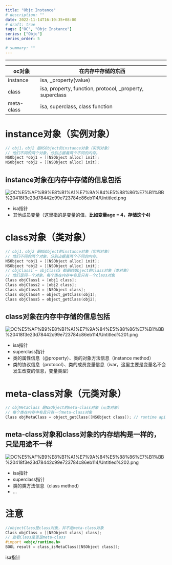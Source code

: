 ```yaml
---
title: "Objc Instance"
# description: ""
date: 2022-11-14T16:10:35+08:00
# draft: true
tags: ["OC", "Objc Instance"]
series: ["Objc"]
series_order: 5

# summary: ""
---
```



---

|oc对象|在内存中存储的东西|
|-|-|
|instance|isa, _property(value)|
|class|isa, property, function, protocol, _property, superclass|
|meta-class|isa, superclass, class function|

# instance对象（实例对象）

```objectivec
// obj1，obj2 是NSObject的instance对象（实例对象）
// 他们不同的两个对象，分别占据着两个不同的内存。
NSObject *obj1 = [[NSObject alloc] init];
NSObject *obj2 = [[NSObject alloc] init];
```

## instance对象在内存中存储的信息包括

![OC%E5%AF%B9%E8%B1%A1%E7%9A%84%E5%88%86%E7%B1%BB%20418f3e23d78442c99e723784c86eb114/Untitled.png](OC%E5%AF%B9%E8%B1%A1%E7%9A%84%E5%88%86%E7%B1%BB%20418f3e23d78442c99e723784c86eb114/Untitled.png)

- isa指针
- 其他成员变量（这里指的是变量的值，**比如变量age = 4，存储这个4)**

# class对象（类对象）

```objectivec
// obj1，obj2 是NSObject的instance对象（实例对象）
// 他们不同的两个对象，分别占据着两个不同的内存。
NSObject *obj1 = [[NSObject alloc] init];
NSObject *obj2 = [[NSObject alloc] init];
// objClass1 ~ objClass5 都是NSObject的class对象（类对象）
// 他们是同一个对象，每个类在内存中有且只有一个class对象
Class objClass1 = [obj1 class];
Class objClass2 = [obj2 class];
Class objClass3 = [NSObject class];
Class objClass4 = object_getClass(obj1);
Class objClass5 = object_getClass(obj2);
```

## class对象在内存中存储的信息包括

![OC%E5%AF%B9%E8%B1%A1%E7%9A%84%E5%88%86%E7%B1%BB%20418f3e23d78442c99e723784c86eb114/Untitled%201.png](OC%E5%AF%B9%E8%B1%A1%E7%9A%84%E5%88%86%E7%B1%BB%20418f3e23d78442c99e723784c86eb114/Untitled%201.png)

- isa指针
- superclass指针
- 类的属性信息（@property）、类的对象方法信息（instance method）
- 类的协议信息（protocol）、类的成员变量信息（ivar，这里主要是变量名不会发生改变的信息，变量类型）

# meta-class对象（元类对象）

```objectivec
// objMetaClass 是NSObject的meta-class对象（元类对象）
// 每个类在内存中有且只有一个meta-class对象
Class objMetaClass = object_getClass([NSObject class]); // runtime api
```

## meta-class对象和class对象的内存结构是一样的，只是用途不一样

![OC%E5%AF%B9%E8%B1%A1%E7%9A%84%E5%88%86%E7%B1%BB%20418f3e23d78442c99e723784c86eb114/Untitled%202.png](OC%E5%AF%B9%E8%B1%A1%E7%9A%84%E5%88%86%E7%B1%BB%20418f3e23d78442c99e723784c86eb114/Untitled%202.png)

- isa指针
- superclass指针
- 类的类方法信息（class method）
- ...

# 注意

```objectivec
//objectClass是class对象，并不是meta-class对象
Class objClass = [[NSObject class] class];
// 查看Class是否是meta-class
#import <objc/runtime.h>
BOOL result = class_isMetaClass([NSObject class]);
```

isa指针